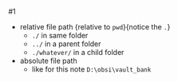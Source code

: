 #1
- relative file path {relative to `pwd`}{notice the `.`}
	- `./` in same folder
	- `../` in a parent folder
	- `./whatever/` in a child folder
- absolute file path
	- like for this note `D:\obsi\vault_bank`